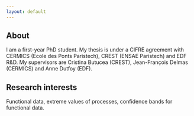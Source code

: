 ```yaml
---
layout: default
---
```


## About

I am a first-year PhD student. My thesis is under a CIFRE agreement with CERMICS (Ecole des Ponts Paristech), CREST (ENSAE Paristech) and EDF R&D. My supervisors are Cristina Butucea (CREST), Jean-François Delmas (CERMICS) and Anne Dutfoy (EDF).

## Research interests
Functional data, extreme values of processes,
confidence bands for functional data.
